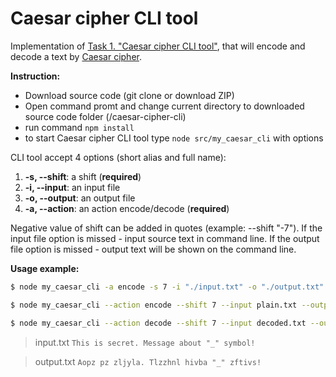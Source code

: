 # Caesar cipher CLI tool

Implementation of [Task 1. "Caesar cipher CLI tool"](https://github.com/KostyaKulak/CaesarCipher/blob/master/README.md#task-1-caesar-cipher-cli-tool), that will encode and decode a text by [Caesar cipher](https://en.wikipedia.org/wiki/Caesar_cipher).

**Instruction:**

- Download source code (git clone or download ZIP)
- Open command promt and change current directory to downloaded source code folder (/caesar-cipher-cli)
- run command ```npm install```
- to start Caesar cipher CLI tool type ```node src/my_caesar_cli``` with options

CLI tool accept 4 options (short alias and full name):

1.  **-s, --shift**: a shift (**required**)
2.  **-i, --input**: an input file
3.  **-o, --output**: an output file
4.  **-a, --action**: an action encode/decode (**required**)

Negative value of shift can be added in quotes (example: --shift "-7"). If the input file option is missed - input source text in command line. If the output file option is missed - output text will be shown on the command line.

**Usage example:**

```bash
$ node my_caesar_cli -a encode -s 7 -i "./input.txt" -o "./output.txt"
```

```bash
$ node my_caesar_cli --action encode --shift 7 --input plain.txt --output encoded.txt
```

```bash
$ node my_caesar_cli --action decode --shift 7 --input decoded.txt --output plain.txt
```

> input.txt
> `This is secret. Message about "_" symbol!`

> output.txt
> `Aopz pz zljyla. Tlzzhnl hivba "_" zftivs!`
